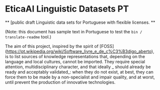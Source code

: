 # EticaAI Linguistic Datasets PT
** [public draft Linguistic data sets for Portuguese
with flexible licenses. **

(Note: this document has sample text in Portuguese to test the
`bin / translate-readme` tool.)

The aim of this project, inspired by the spirit of [FOSS] (https://pt.wikipedia.org/wiki/Software_livre_e_de_c%C3%B3digo_aberto),
is to list sources of knowledge representations that, depending on the language
and local cultures, cannot be imported. They require special attention,
multidisciplinary character, and that ideally _ should already be ready and
acceptably validated_: when they do not exist, at best, they can
force them to be made by a non-specialist and impair quality, and at worst, until
prevent the production of innovative technologies.
